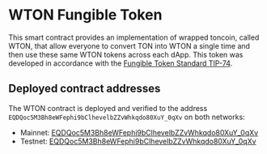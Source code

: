 # WTON Fungible Token
This smart contract provides an implementation of wrapped toncoin, called WTON, that allow everyone to convert TON into WTON a single time and then use these same WTON tokens across each dApp.
This token was developed in accordance with the [Fungible Token Standard TIP-74](https://github.com/ton-blockchain/TIPs/issues/74). 

## Deployed contract addresses
The WTON contract is deployed and verified to the address `EQDQoc5M3Bh8eWFephi9bClhevelbZZvWhkqdo80XuY_0qXv` on both networks:

* Mainnet: [EQDQoc5M3Bh8eWFephi9bClhevelbZZvWhkqdo80XuY_0qXv](https://tonscan.org/address/EQDQoc5M3Bh8eWFephi9bClhevelbZZvWhkqdo80XuY_0qXv)
* Testnet: [EQDQoc5M3Bh8eWFephi9bClhevelbZZvWhkqdo80XuY_0qXv](https://testnet.tonscan.org/address/EQDQoc5M3Bh8eWFephi9bClhevelbZZvWhkqdo80XuY_0qXv)

